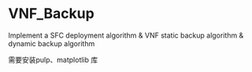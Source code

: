  # VNF_Backup

Implement a SFC deployment algorithm & VNF static backup algorithm & dynamic backup algorithm



需要安装pulp、matplotlib 库
